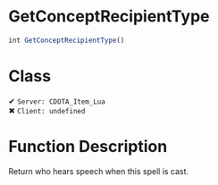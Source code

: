 # GetConceptRecipientType
```js	
int GetConceptRecipientType()
```
# Class
✔ `Server: CDOTA_Item_Lua`  
✖ `Client: undefined`  

# Function Description
Return who hears speech when this spell is cast.
